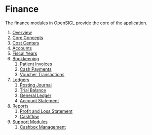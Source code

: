 # Finance

The finance modules in OpenSIGL provide the core of the application.

1. [Overview](./overview.md)
2. [Core Concepts](core-concepts/index.md)
3. [Cost Centers](cost-centers/index.md)
4. [Accounts](./accounts.md)
5. [Fiscal Years](./fiscal-year.md)
6. [Bookkeeping]()
    1. [Patient Invoices](./bookkeeping/patient-invoices.md)
    2. [Cash Payments](./bookkeeping/cash-payments.md)
    3. [Voucher Transactions](./bookkeeping/vouchers.md)
7. [Ledgers]()
    1. [Posting Journal](./ledgers/posting-journal.md)
    2. [Trial Balance](./ledgers/trial-balance.md)
    3. [General Ledger](./ledgers/general-ledger.md)
    4. [Account Statement](./ledgers/account-statement.md)
8. [Reports]()
    1. [Profit and Loss Statement]()
    2. [Cashflow]()
9. [Support Modules]()
    1. [Cashbox Management]()
